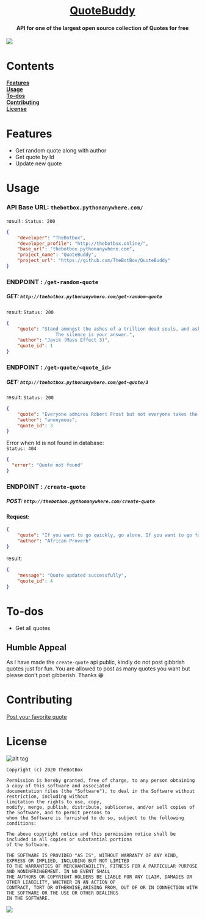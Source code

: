 <h1 align=center><a href="http://thebotbox.pythonanywhere.com/post-quote">QuoteBuddy</a></h1>
<h4 align=center>API for one of the largest open source collection of Quotes for free </h4>   

<img src= "https://user-images.githubusercontent.com/41512314/83441571-5e0fcc80-a464-11ea-883d-39f00985ee16.png"/>  

#  Contents    
**[Features](#features)**  
**[Usage](#usage)**   
**[To-dos](#to-dos)**   
**[Contributing](#contributing)**    
**[License](#license)** 


# Features 
<ul>
  <li>Get random quote along with author</li>
  <li>Get quote by Id </li>
  <li>Update new quote </li>
</ul>     


# Usage    
### API Base URL: `thebotbox.pythonanywhere.com/` 

result :
`Status: 200`

```json
{
	"developer": "TheBotbox",
	"developer_profile": "http://thebotbox.online/",
	"base_url": "thebotbox.pythonanywhere.com",
	"project_name": "QuoteBuddy",
	"project_url": "https://github.com/TheBotBox/QuoteBuddy"
}
```  

### ENDPOINT : `/get-random-quote`
##### GET: `http://thebotbox.pythonanywhere.com/get-random-quote`    

result: 
`Status: 200`
```json
{
	"quote": "Stand amongst the ashes of a trillion dead souls, and ask the ghosts if honor matters.
                  The silence is your answer.",
	"author": "Javik (Mass Effect 3)",
	"quote_id": 1
}
```    

### ENDPOINT : `/get-quote/<quote_id>`
##### GET: `http://thebotbox.pythonanywhere.com/get-quote/3`     

result: 
`Status: 200`
```json
{
	"quote": "Everyone admires Robert Frost but not everyone takes the road less traveled",
	"author": "anonymous",
	"quote_id": 3
}
```  

Error when Id is not found in database:    
`Status: 404`  
```json
{
  "error": "Quote not found"
}
```   


### ENDPOINT : `/create-quote`
##### POST: `http://thebotbox.pythonanywhere.com/create-quote`     

#### Request: 
```json
{
	"quote": "If you want to go quickly, go alone. If you want to go far, go together",
	"author": "African Proverb"
}
```  

result: 
```json 
{
    "message": "Quote updated successfully",
    "quote_id": 4
}
```    

# To-dos   
<ul>
  <li>Get all quotes</li>  
</ul>


## Humble Appeal    
As I have made the `create-quote` api public, kindly do not post gibbrish quotes just for fun. You are allowed to post as many quotes you want but please don't post gibberish. Thanks 😀 



# Contributing   
<a href="http://thebotbox.pythonanywhere.com/post-quote" target="_blank">Post your favorite quote</a>


# License   
![alt tag](https://img.shields.io/github/license/mashape/apistatus.svg)  
```
Copyright (c) 2020 TheBotBox

Permission is hereby granted, free of charge, to any person obtaining a copy of this software and associated 
documentation files (the "Software"), to deal in the Software without restriction, including without
limitation the rights to use, copy, 
modify, merge, publish, distribute, sublicense, and/or sell copies of the Software, and to permit persons to 
whom the Software is furnished to do so, subject to the following conditions:

The above copyright notice and this permission notice shall be included in all copies or substantial portions 
of the Software.

THE SOFTWARE IS PROVIDED "AS IS", WITHOUT WARRANTY OF ANY KIND, EXPRESS OR IMPLIED, INCLUDING BUT NOT LIMITED 
TO THE WARRANTIES OF MERCHANTABILITY, FITNESS FOR A PARTICULAR PURPOSE AND NONINFRINGEMENT. IN NO EVENT SHALL 
THE AUTHORS OR COPYRIGHT HOLDERS BE LIABLE FOR ANY CLAIM, DAMAGES OR OTHER LIABILITY, WHETHER IN AN ACTION OF 
CONTRACT, TORT OR OTHERWISE,ARISING FROM, OUT OF OR IN CONNECTION WITH THE SOFTWARE OR THE USE OR OTHER DEALINGS 
IN THE SOFTWARE. 
```   

[ ![](https://img.shields.io/badge/Say%20Thanks-!-1EAEDB.svg) ](https://saythanks.io/to/boxforbot%40gmail.com)
